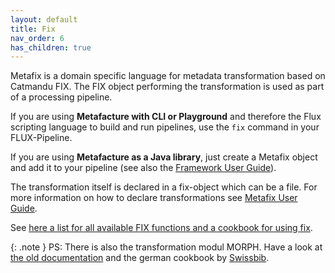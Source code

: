 ```yaml
---
layout: default
title: Fix
nav_order: 6
has_children: true
---
```


Metafix is a domain specific language for metadata transformation based on Catmandu FIX. The FIX object performing the transformation is used as part of a processing pipeline.

If you are using **Metafacture with CLI or Playground** and therefore the Flux scripting language to build and run pipelines, use the `fix` command in your FLUX-Pipeline. 

If you are using **Metafacture as a Java library**, just create a Metafix object and add it to your pipeline (see also the [Framework User Guide](#framework)).

The transformation itself is declared in a fix-object which can be a file. For more information on how to declare transformations see [Metafix User Guide](/Fix-User-Guide.md).

See [here a list for all available FIX functions and a cookbook for using fix](//docs/fix/Fix-functions-and-Cookbook.html).

{: .note }
PS: There is also the transformation modul MORPH. Have a look at[ the old documentation](https://github.com/metafacture/metafacture-core/wiki/Metamorph-User-Guide) and the german cookbook by [Swissbib](https://swissbib.gitlab.io/metamorph-doku/).